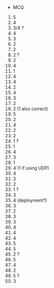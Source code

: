 - MCQ
1. 5
2. 4
3. 3/4 ?
4. 4
5. 3
6. 2
7. 2
8. 2 ?
9. 2
10. 4
11. 1
12. 4
13. 4
14. 2
15. 4
16. 3
17. 2
18. 2 (1 also correct)
19. 5
20. 2
21. 4
22. 2
23. 2
24. 1 ?
25. 1
26. 4
27. 3
28. 1
29. 4 (1 if using UDP)
30. 4
31. 3
32. 2
33. 1 ?
34. 3
35. 4 (deployment?)
36. 3
37. 2
38. 3
39. 3 
40. 4
41. 4
42. 4
43. 5
44. 5
45. 2 ?
46. 5
47. 4
48. 2
49. 5 ?
50. 3